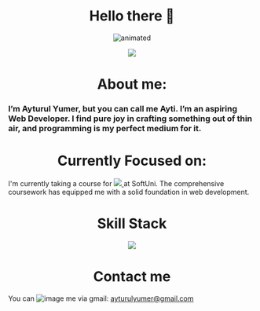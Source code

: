 
<h1 align="center">
   Hello there 👋
</h1>
 
<p align="center">
  <img src="https://media3.giphy.com/media/DwXOS8RqHocEM/giphy.gif" alt="animated" />
</p>


<p align="center">
   <a href="https://git.io/streak-stats"><img src="https://streak-stats.demolab.com?user=ayturulyumer&theme=javascript-dark&hide_border=true&mode=weekly"/></a>
</p>
      
   <h1 align="center">About me: </h1>
   <h3>I’m Ayturul Yumer, but you can call me Ayti. I’m an aspiring  Web Developer. I find pure joy in crafting something out of thin air, and programming is my perfect medium for it. </h3>

<h1 align="center">
  Currently Focused on:
</h1>
 
<p>I'm currently taking a course for  <a href="https://skillicons.dev">
    <img src="https://skillicons.dev/icons?i=ts" />
  </a> at SoftUni. The comprehensive coursework has equipped me with a solid foundation in web development. </p>

<h1 align="center">
    Skill Stack 
</h1>
<p align="center">
  <a href="https://skillicons.dev">
    <img src="https://skillicons.dev/icons?i=js,react,mongodb,express,nodejs,html,css,tailwind,vscode,github,postman,materialui" />
  </a>
</p>

 
<h1 align="center">
   Contact me
</h1>

  You can ![image](https://github.com/ajummer/ajummer/assets/142006703/4a70d94f-a2b9-415b-92ab-ea706c13c422) me via  gmail: ayturulyumer@gmail.com 





